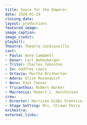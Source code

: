 ```yaml
---
title: Sauce for the Emperor
date: 1924-01-25
closing_date:
layout: productions
featured_image:
image_caption:
image_credit:
playbill:
Theatre: Theatre Jacksonville
cast:
- Paula: Anne Campbell
- Donor: Carl Bohenberger
- Tritor: Charles Johnston
- Io: Godfrey Lewis
- Octavia: Martha Brotherton
- Adora: Olive Rosenquist
- Nero: Paul Tanner
- Tricanthus: Robert Barker
- Macronius: Robert L. Hutchinson
crew:
- Director: Harrison Gibbs Prentice
- Stage Setting: Mrs. Strawn Perry
orchestra:
external_links:
---
```

